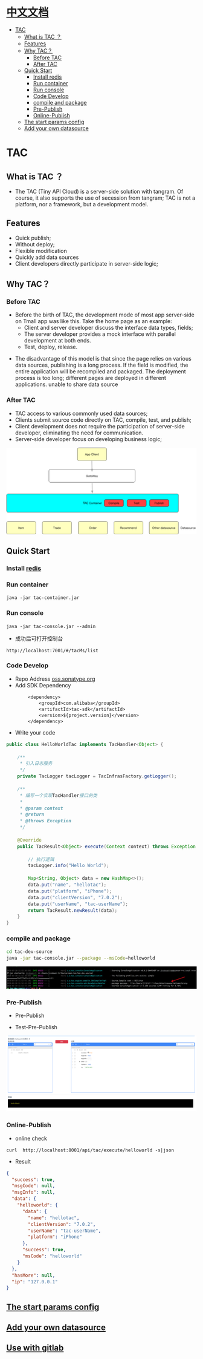 # [中文文档](README-ch.md)

* [TAC](#tac)
  * [What is TAC ？](#what-is-tac-%EF%BC%9F)
  * [Features](#features)
  * [Why TAC？](#why-tac%EF%BC%9F)
    * [Before TAC](#before-tac)
    * [After TAC](#after-tac)
  * [Quick Start](#quick-start)
    * [Install redis](#install-redis)
    * [Run container](#run-container)
    * [Run console](#run-console)
    * [Code Develop](#code-develop)
    * [compile and package](#compile-and-package)
    * [Pre-Publish](#pre-publish)
    * [Online-Publish](#online-publish)
  * [The start params config](#the-start-params-config)
  * [Add your own datasource](#add-your-own-datasource)
  
# TAC

## What is TAC ？

+ The TAC (Tiny API Cloud) is a server-side solution with tangram. Of course, it also supports the use of secession from tangram; TAC is not a platform, nor a framework, but a development model.

## Features

* Quick publish;
* Without deploy;
* Flexible modification
* Quickly add data sources
* Client developers directly participate in server-side logic;

## Why TAC？

### Before TAC

* Before the birth of TAC, the development mode of most app server-side on Tmall app was like this. Take the home page as an example:
  * Client and server developer discuss the interface data types, fields;
  * The server developer provides a mock interface with parallel development at both ends.
  * Test, deploy, release.

- The disadvantage of this model is that since the page relies on various data sources, publishing is a long process. If the field is modified, the entire application will be recompiled and packaged. The deployment process is too long; different pages are deployed in different applications. unable to share data source

### After TAC

* TAC access to various commonly used data sources;
* Clients submit source code directly on TAC, compile, test, and publish;
* Client development does not require the participation of server-side developer, eliminating the need for communication.
* Server-side developer focus on developing business logic;

![tac develop progress](docs/imgs/tac1-en.png)

## Quick Start

### Install [redis](https://redis.io/)

### Run container

```
java -jar tac-container.jar
```

### Run console

```
java -jar tac-console.jar --admin
```

* 成功后可打开控制台

```
http://localhost:7001/#/tacMs/list
```

### Code Develop

* Repo Address [oss.sonatype.org](https://oss.sonatype.org/#nexus-search;quick~tac-sdk)
* Add SDK Dependency

```
        <dependency>
            <groupId>com.alibaba</groupId>
            <artifactId>tac-sdk</artifactId>
            <version>${project.version}</version>
        </dependency>
```

* Write your code

```java
public class HelloWorldTac implements TacHandler<Object> {

    /**
     * 引入日志服务
     */
    private TacLogger tacLogger = TacInfrasFactory.getLogger();

    /**
     * 编写一个实现TacHandler接口的类
     *
     * @param context
     * @return
     * @throws Exception
     */

    @Override
    public TacResult<Object> execute(Context context) throws Exception {

        // 执行逻辑
        tacLogger.info("Hello World");

        Map<String, Object> data = new HashMap<>();
        data.put("name", "hellotac");
        data.put("platform", "iPhone");
        data.put("clientVersion", "7.0.2");
        data.put("userName", "tac-userName");
        return TacResult.newResult(data);
    }
}
```

### compile and package

```bash
cd tac-dev-source
java -jar tac-console.jar --package --msCode=helloworld
```

![](docs/imgs/tac-package.png)

### Pre-Publish

* Pre-Publish

* Test-Pre-Publish

![](docs/imgs/pre-test.png)

### Online-Publish

* online check

```
curl  http://localhost:8001/api/tac/execute/helloworld -s|json
```

* Result

```json
{
  "success": true,
  "msgCode": null,
  "msgInfo": null,
  "data": {
    "helloworld": {
      "data": {
        "name": "hellotac",
        "clientVersion": "7.0.2",
        "userName": "tac-userName",
        "platform": "iPhone"
      },
      "success": true,
      "msCode": "helloworld"
    }
  },
  "hasMore": null,
  "ip": "127.0.0.1"
}
```

## [The start params config](/docs/configs.md)

## [Add your own datasource](/docs/custom_data_source.md)

## [Use with gitlab](/docs/gitlab.md)
